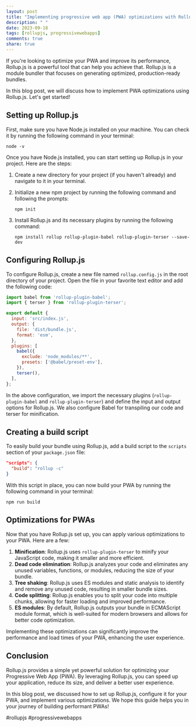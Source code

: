 ```yaml
---
layout: post
title: "Implementing progressive web app (PWA) optimizations with Rollup.js"
description: " "
date: 2023-09-18
tags: [rollupjs, progressivewebapps]
comments: true
share: true
---
```


If you're looking to optimize your PWA and improve its performance, Rollup.js is a powerful tool that can help you achieve that. Rollup.js is a module bundler that focuses on generating optimized, production-ready bundles.

In this blog post, we will discuss how to implement PWA optimizations using Rollup.js. Let's get started!

## Setting up Rollup.js

First, make sure you have Node.js installed on your machine. You can check it by running the following command in your terminal:

```
node -v
```

Once you have Node.js installed, you can start setting up Rollup.js in your project. Here are the steps:

1. Create a new directory for your project (if you haven't already) and navigate to it in your terminal.
2. Initialize a new npm project by running the following command and following the prompts:

   ```
   npm init
   ```

3. Install Rollup.js and its necessary plugins by running the following command:

   ```
   npm install rollup rollup-plugin-babel rollup-plugin-terser --save-dev
   ```

## Configuring Rollup.js

To configure Rollup.js, create a new file named `rollup.config.js` in the root directory of your project. Open the file in your favorite text editor and add the following code:

```javascript
import babel from 'rollup-plugin-babel';
import { terser } from 'rollup-plugin-terser';

export default {
  input: 'src/index.js',
  output: {
    file: 'dist/bundle.js',
    format: 'esm',
  },
  plugins: [
    babel({
      exclude: 'node_modules/**',
      presets: ['@babel/preset-env'],
    }),
    terser(),
  ],
};
```

In the above configuration, we import the necessary plugins (`rollup-plugin-babel` and `rollup-plugin-terser`) and define the input and output options for Rollup.js. We also configure Babel for transpiling our code and terser for minification.

## Creating a build script

To easily build your bundle using Rollup.js, add a build script to the `scripts` section of your `package.json` file:

```json
"scripts": {
  "build": "rollup -c"
}
```

With this script in place, you can now build your PWA by running the following command in your terminal:

```
npm run build
```

## Optimizations for PWAs

Now that you have Rollup.js set up, you can apply various optimizations to your PWA. Here are a few:

1. **Minification**: Rollup.js uses `rollup-plugin-terser` to minify your JavaScript code, making it smaller and more efficient.
2. **Dead code elimination**: Rollup.js analyzes your code and eliminates any unused variables, functions, or modules, reducing the size of your bundle.
3. **Tree shaking**: Rollup.js uses ES modules and static analysis to identify and remove any unused code, resulting in smaller bundle sizes.
4. **Code splitting**: Rollup.js enables you to split your code into multiple chunks, allowing for faster loading and improved performance.
5. **ES modules**: By default, Rollup.js outputs your bundle in ECMAScript module format, which is well-suited for modern browsers and allows for better code optimization.

Implementing these optimizations can significantly improve the performance and load times of your PWA, enhancing the user experience.

## Conclusion

Rollup.js provides a simple yet powerful solution for optimizing your Progressive Web App (PWA). By leveraging Rollup.js, you can speed up your application, reduce its size, and deliver a better user experience.

In this blog post, we discussed how to set up Rollup.js, configure it for your PWA, and implement various optimizations. We hope this guide helps you in your journey of building performant PWAs!

#rollupjs #progressivewebapps